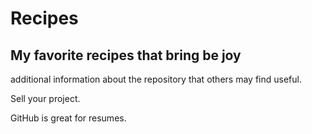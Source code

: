 # Recipes 

## My favorite recipes that bring be joy

additional information about the repository that others may find useful. 

Sell your project. 

GitHub is great for resumes. 
